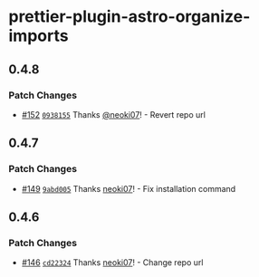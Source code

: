 # prettier-plugin-astro-organize-imports

## 0.4.8

### Patch Changes

- [#152](https://github.com/neoki07/prettier-plugin-astro-organize-imports/pull/152) [`0938155`](https://github.com/neoki07/prettier-plugin-astro-organize-imports/commit/0938155c1f551abb71cb80d9439452b6ef514da1) Thanks [@neoki07](https://github.com/neoki07)! - Revert repo url

## 0.4.7

### Patch Changes

- [#149](https://github.com/neoki07/prettier-plugin-astro-organize-imports/pull/149) [`9abd005`](https://github.com/neoki07/prettier-plugin-astro-organize-imports/commit/9abd00510bd417b485c6f5738f042da6e0989f19) Thanks [neoki07](https://github.com/neoki07)! - Fix installation command

## 0.4.6

### Patch Changes

- [#146](https://github.com/neoki07/prettier-plugin-astro-organize-imports/pull/146) [`cd22324`](https://github.com/neoki07/prettier-plugin-astro-organize-imports/commit/cd22324650be8e46b8a9b21d7777150b34f03a19) Thanks [neoki07](https://github.com/neoki07)! - Change repo url
